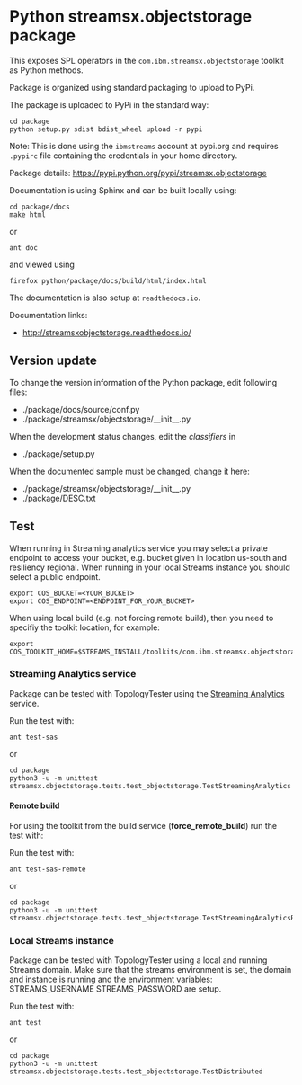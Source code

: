 # Python streamsx.objectstorage package

This exposes SPL operators in the `com.ibm.streamsx.objectstorage` toolkit as Python methods.

Package is organized using standard packaging to upload to PyPi.

The package is uploaded to PyPi in the standard way:
```
cd package
python setup.py sdist bdist_wheel upload -r pypi
```
Note: This is done using the `ibmstreams` account at pypi.org and requires `.pypirc` file containing the credentials in your home directory.

Package details: https://pypi.python.org/pypi/streamsx.objectstorage

Documentation is using Sphinx and can be built locally using:
```
cd package/docs
make html
```

or

    ant doc

and viewed using
```
firefox python/package/docs/build/html/index.html
```

The documentation is also setup at `readthedocs.io`.

Documentation links:
* http://streamsxobjectstorage.readthedocs.io/

## Version update

To change the version information of the Python package, edit following files:

- ./package/docs/source/conf.py
- ./package/streamsx/objectstorage/\_\_init\_\_.py

When the development status changes, edit the *classifiers* in

- ./package/setup.py

When the documented sample must be changed, change it here:

- ./package/streamsx/objectstorage/\_\_init\_\_.py
- ./package/DESC.txt

## Test

When running in Streaming analytics service you may select a private endpoint to access your bucket, e.g. bucket given in location us-south and resiliency regional.
When running in your local Streams instance you should select a public endpoint.

```
export COS_BUCKET=<YOUR_BUCKET>
export COS_ENDPOINT=<ENDPOINT_FOR_YOUR_BUCKET>
```

When using local build (e.g. not forcing remote build), then you need to specifiy the toolkit location, for example:

    export COS_TOOLKIT_HOME=$STREAMS_INSTALL/toolkits/com.ibm.streamsx.objectstorage


### Streaming Analytics service

Package can be tested with TopologyTester using the [Streaming Analytics](https://www.ibm.com/cloud/streaming-analytics) service.

Run the test with:

    ant test-sas

or

```
cd package
python3 -u -m unittest streamsx.objectstorage.tests.test_objectstorage.TestStreamingAnalytics
```

#### Remote build

For using the toolkit from the build service (**force_remote_build**) run the test with:

Run the test with:

    ant test-sas-remote

or

```
cd package
python3 -u -m unittest streamsx.objectstorage.tests.test_objectstorage.TestStreamingAnalyticsRemote
```

### Local Streams instance

Package can be tested with TopologyTester using a local and running Streams domain.
Make sure that the streams environment is set, the domain and instance is running and the environment variables:
STREAMS_USERNAME
STREAMS_PASSWORD
are setup.

Run the test with:

    ant test

or

```
cd package
python3 -u -m unittest streamsx.objectstorage.tests.test_objectstorage.TestDistributed
```

